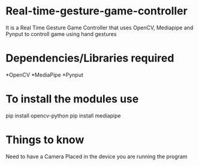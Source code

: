 # Real-time-gesture-game-controller
It is a Real Time Gesture Game Controller that uses OpenCV, Mediapipe and Pynput to controll game using hand gestures

# Dependencies/Libraries required
*OpenCV
*MediaPipe
*Pynput

# To install the modules use
pip install opencv-python
pip install mediapipe

# Things to know
Need to have a Camera Placed in the device you are running the program
